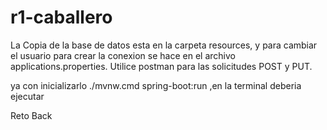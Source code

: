 # r1-caballero
La Copia de la base de datos esta en la carpeta resources, y para cambiar el usuario para crear la conexion se hace en el archivo applications.properties.
Utilice postman para las solicitudes POST y PUT.

ya con inicializarlo ./mvnw.cmd spring-boot:run ,en la terminal deberia ejecutar 

Reto Back
